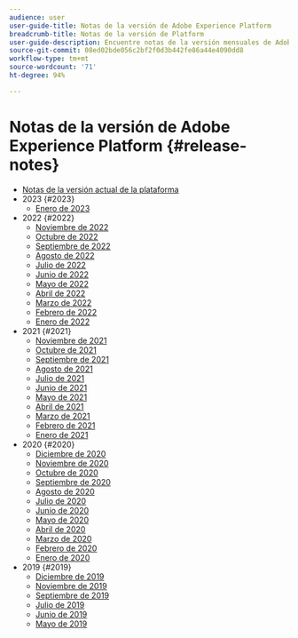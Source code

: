 ```yaml
---
audience: user
user-guide-title: Notas de la versión de Adobe Experience Platform
breadcrumb-title: Notas de la versión de Platform
user-guide-description: Encuentre notas de la versión mensuales de Adobe Experience Platform.
source-git-commit: 08ed02bde056c2bf2f0d3b442fe86a44e4090dd8
workflow-type: tm+mt
source-wordcount: '71'
ht-degree: 94%

---
```



# Notas de la versión de Adobe Experience Platform {#release-notes}

* [Notas de la versión actual de la plataforma](latest/latest.md)
* 2023 {#2023}
   * [Enero de 2023](2023/january-2023.md)
* 2022 {#2022}
   * [Noviembre de 2022](2022/november-2022.md)
   * [Octubre de 2022](2022/october-2022.md)
   * [Septiembre de 2022](2022/september-2022.md)
   * [Agosto de 2022](2022/august-2022.md)
   * [Julio de 2022](2022/july-2022.md)
   * [Junio de 2022](2022/june-2022.md)
   * [Mayo de 2022](2022/may-2022.md)
   * [Abril de 2022](2022/april-2022.md)
   * [Marzo de 2022](2022/march-2022.md)
   * [Febrero de 2022](2022/february-2022.md)
   * [Enero de 2022](2022/january-2022.md)
* 2021 {#2021}
   * [Noviembre de 2021](2021/november-2021.md)
   * [Octubre de 2021](2021/october-2021.md)
   * [Septiembre de 2021](2021/september-2021.md)
   * [Agosto de 2021](2021/august-2021.md)
   * [Julio de 2021](2021/july-2021.md)
   * [Junio de 2021](2021/june-2021.md)
   * [Mayo de 2021](2021/may-2021.md)
   * [Abril de 2021](2021/april-2021.md)
   * [Marzo de 2021](2021/march-2021.md)
   * [Febrero de 2021](2021/february-2021.md)
   * [Enero de 2021](2021/january-2021.md)
* 2020 {#2020}
   * [Diciembre de 2020](2020/december-2020.md)
   * [Noviembre de 2020](2020/november-2020.md)
   * [Octubre de 2020](2020/october-2020.md)
   * [Septiembre de 2020](2020/september-2020.md)
   * [Agosto de 2020](2020/august-2020.md)
   * [Julio de 2020](2020/july-2020.md)
   * [Junio de 2020](2020/june-2020.md)
   * [Mayo de 2020](2020/may-2020.md)
   * [Abril de 2020](2020/april-2020.md)
   * [Marzo de 2020](2020/march-2020.md)
   * [Febrero de 2020](2020/february-2020.md)
   * [Enero de 2020](2020/january-2020.md)
* 2019 {#2019}
   * [Diciembre de 2019](2019/december-2019.md)
   * [Noviembre de 2019](2019/november-2019.md)
   * [Septiembre de 2019](2019/september-2019.md)
   * [Julio de 2019](2019/july-2019.md)
   * [Junio de 2019](2019/june-2019.md)
   * [Mayo de 2019](2019/may-2019.md)

